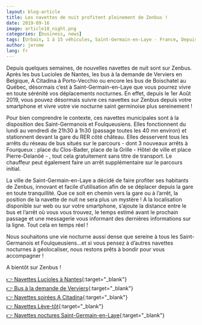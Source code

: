 ```yaml
---
layout: blog-article
title: Les navettes de nuit profitent pleinement de Zenbus !
date: 2019-09-16
image: article18_night.png
categories: [business, news]
tags: [Urbain, 1 à 15 véhicules, Saint-Germain-en-Laye - France, Depuis 2019] 
author: jerome
lang: fr
---
```

Depuis quelques semaines, de nouvelles navettes de nuit sont sur Zenbus. Après les bus Lucioles de Nantes, les bus à la demande de Verviers en Belgique, A Citadina à Porto-Vecchio ou encore les bus de Boischatel au Québec, désormais c’est à Saint-Germain-en-Laye que vous pourrez vivre en toute sérénité vos déplacements nocturnes. En effet, depuis le 1er Août 2019, vous pouvez désormais suivre ces navettes sur Zenbus depuis votre smartphone et vivre votre vie nocturne saint germinoise plus sereinement&nbsp;!

Pour bien comprendre le contexte, ces navettes municipales sont à la disposition des Saint-Germanois et Foulqueusiens. Elles fonctionnent du lundi au vendredi de 21h30 à 1h30&nbsp;(passage toutes les 40 mn environ) et stationnent devant la gare du RER côté château. Elles desservent tous les arrêts du réseau de bus situés sur le parcours&nbsp;-&nbsp;dont 3 nouveaux arrêts à Fourqueux&nbsp;:&nbsp;place du Clos-Bader, place de la Grille&nbsp;-&nbsp;Hôtel de ville et place Pierre-Delanöé&nbsp;-&nbsp;, tout cela gratuitement sans titre de transport. Le chauffeur peut également faire un arrêt supplémentaire sur le parcours initial.

La ville de Saint-Germain-en-Laye a décidé de faire profiter ses habitants de Zenbus, innovant et facile d’utilisation afin de se déplacer depuis la gare en toute tranquillité. Que ce soit en chemin vers la gare ou à l’arrêt, la position de la navette de nuit ne sera plus un mystère&nbsp;!
A la localisation disponible sur web ou sur votre smartphone, s’ajoute la distance entre le bus et l’arrêt où vous vous trouvez, le temps estimé avant le prochain passage et une messagerie vous informant des dernières informations sur la ligne. Tout cela en temps réel&nbsp;!
 
Nous souhaitons une vie nocturne aussi dense que sereine à tous les Saint-Germanois et Foulqueusiens...et si vous pensez à d’autres navettes nocturnes à géolocaliser, nous restons prêts à bondir pour vous accompagner&nbsp;!

A bientôt sur Zenbus&nbsp;!

[👉 Navettes Lucioles à Nantes](https://zenbus.net/tan){:target="_blank"}<br>
[👉 Bus à la demande de Verviers](https://zenbus.net/plenesses){:target="_blank"}<br>
[👉 Navettes soirées A Citadina](https://zenbus.net/portovecchio){:target="_blank"}<br>
[👉 Navettes Lève-tôt](https://zenbus.net/boischatel){:target="_blank"}<br>
[👉 Navettes noctures Saint-Germain-en-Laye](https://zenbus.net/saint-germain-en-laye-navette-nuit){:target="_blank"}